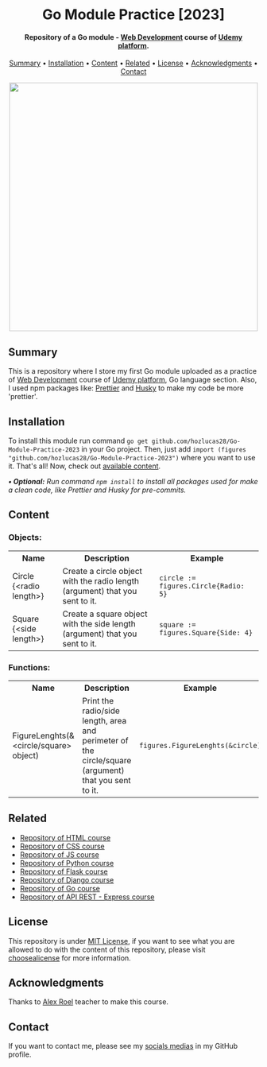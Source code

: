 <h1 align="center">
    Go Module Practice [2023]
</h1>

<h4 align="center">
    Repository of a Go module - <a href="https://www.udemy.com/course/programacion-desarrollo-web/" target="_blank">Web Development<a> course of <a href="https://www.udemy.com/" target="_blank">Udemy platform</a>.
</h4>

<p align="center">
    <a href="#----summary">Summary</a> •
    <a href="#----installation">Installation</a> •
    <a href="#----content">Content</a> •
    <a href="#----related">Related</a> •
    <a href="#----license">License</a> •
    <a href="#----acknowledgments">Acknowledgments</a> •
    <a href="#----contact">Contact</a>
</p>

<p align="center">
    <img src="https://user-images.githubusercontent.com/88015479/216840486-136437b4-1608-4fe0-908f-a1d071c59fe4.png" width="500">
</p>

<h2>
    Summary
</h2>
<p>
    This is a repository where I store my first Go module uploaded as a practice of <a href="https://www.udemy.com/course/programacion-desarrollo-web/" target="_blank">Web Development<a> course of <a href="https://www.udemy.com/" target="_blank">Udemy platform</a>, Go language section. Also, I used npm packages like: <a href="https://prettier.io/" target="_blank">Prettier</a> and <a href="https://github.com/typicode/husky" target="_blank">Husky</a> to make my code be more 'prettier'.
</p>

<h2>
    Installation
</h2>
<p>
    To install this module run command <code>go get github.com/hozlucas28/Go-Module-Practice-2023</code> in your Go project. Then, just add <code>import (figures "github.com/hozlucas28/Go-Module-Practice-2023")</code> where you want to use it. That's all! Now, check out <a href="#----content" target="_blank">available content</a>.
</p>

<p>
    <i>
        <strong>• Optional:</strong>
        Run command <code>npm install</code> to install all packages used for make a clean code, like Prettier and Husky for pre-commits.
    </i>
</p>

<h2>
    Content
</h2>
<p>
    <h3>
        Objects:
    </h3>
    <table>
		<tr>
			<th>Name</th>
			<th>Description</th>
			<th>Example</th>
		</tr>
		<tr>
			<td>Circle {&lt;radio length&gt;}</td>
			<td>Create a circle object with the radio length (argument) that you sent to it.</td>
            <td><code>circle := figures.Circle{Radio: 5}</code></td>
		</tr>
		<tr>
			<td>Square {&lt;side length&gt;}</td>
			<td>Create a square object with the side length (argument) that you sent to it.</td>
			<td><code>square := figures.Square{Side: 4}</code></td>
		</tr>
    </table>
    <h3>
        Functions:
    </h3>
    <table>
		<tr>
			<th>Name</th>
			<th>Description</th>
			<th>Example</th>
		</tr>
		<tr>
			<td>FigureLenghts(&&lt;circle/square&gt; object)</td>
			<td>Print the radio/side length, area and perimeter of the circle/square (argument) that you sent to it.</td>
            <td><code>figures.FigureLenghts(&circle)</code></td>
		</tr>
    </table>
</p>

<h2>
    Related
</h2>
<p>
    <ul>    
        <li>
            <a href="https://github.com/hozlucas28/HTML-Course-2022" target="_blank">Repository of HTML course</a>
        </li>
        <li>
            <a href="https://github.com/hozlucas28/CSS-Course-2022" target="_blank">Repository of CSS course</a>
        </li>
        <li>
            <a href="https://github.com/hozlucas28/JS-Course-2022" target="_blank">Repository of JS course</a>
        </li>
        <li>
            <a href="https://github.com/hozlucas28/Python-Course-2022" target="_blank">Repository of Python course</a>
        </li>
        <li>
            <a href="https://github.com/hozlucas28/Flask-Course-2022" target="_blank">Repository of Flask course</a>
        </li>
        <li>
            <a href="https://github.com/hozlucas28/Django-Course-2022" target="_blank">Repository of Django course</a>
        </li>
        <li>
            <a href="https://github.com/hozlucas28/Go-Course-2022" target="_blank">Repository of Go course</a>
        </li>
        <li>
            <a href="https://github.com/hozlucas28/API-Rest-Express-Course-2022" target="_blank">Repository of API REST - Express course</a>
        </li>
    </ul>
</p>

<h2>
    License
</h2>
<p>
    This repository is under <a href="./LICENSE" target="_blank">MIT License</a>, if you want to see what you are allowed to do with the content of this repository, please visit <a href="https://choosealicense.com/licenses/" target="_blank">choosealicense</a> for more information.
</p>

<h2>
    Acknowledgments
</h2>
<p>
    Thanks to <a href="https://www.udemy.com/user/alex-roel/" target="_blank">Alex Roel</a> teacher to make this course.
</p>

<h2>
    Contact
</h1>
<p>
    If you want to contact me, please see my <a href="https://github.com/hozlucas28" target="_blank">socials medias</a> in my GitHub profile.
</p>
